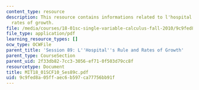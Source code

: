 ```yaml
---
content_type: resource
description: This resource contains informations related to l'hospital's rule and
  rates of growth.
file: /media/courses/18-01sc-single-variable-calculus-fall-2010/9c9fed8a05ffaec6b597ca77756bb91f_MIT18_01SCF10_Ses89c.pdf
file_type: application/pdf
learning_resource_types: []
ocw_type: OCWFile
parent_title: 'Session 89: L''Hospital''s Rule and Rates of Growth'
parent_type: CourseSection
parent_uid: 2f33db82-7cc3-3056-ef71-0f503d79cc8f
resourcetype: Document
title: MIT18_01SCF10_Ses89c.pdf
uid: 9c9fed8a-05ff-aec6-b597-ca77756bb91f
---
```


